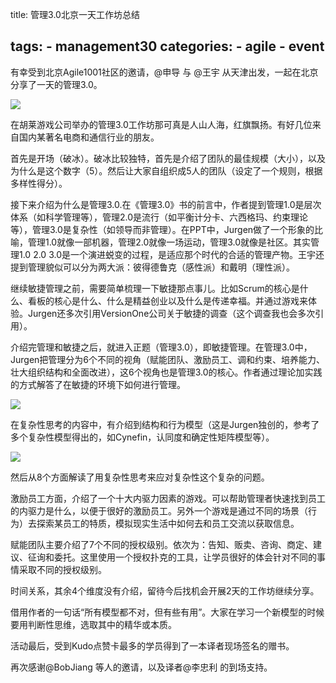 title: 管理3.0北京一天工作坊总结

tags:
    - management30
categories:
    - agile
    - event
---

有幸受到北京Agile1001社区的邀请，@申导 与 @王宇 从天津出发，一起在北京分享了一天的管理3.0。

![](http://bobjiang.com/wp-content/uploads/2014/06/1.jpg)

在胡莱游戏公司举办的管理3.0工作坊那可真是人山人海，红旗飘扬。有好几位来自国内某著名电商和通信行业的朋友。

首先是开场（破冰）。破冰比较独特，首先是介绍了团队的最佳规模（大小），以及为什么是这个数字（5）。然后让大家自组织成5人的团队（设定了一个规则，根据多样性得分）。

<!--more-->

接下来介绍为什么是管理3.0.在《管理3.0》书的前言中，作者提到管理1.0是层次体系（如科学管理等），管理2.0是流行（如平衡计分卡、六西格玛、约束理论等），管理3.0是复杂性（如领导而非管理）。在PPT中，Jurgen做了一个形象的比喻，管理1.0就像一部机器，管理2.0就像一场运动，管理3.0就像是社区。其实管理1.0 2.0 3.0是一个演进蜕变的过程，是适应那个时代的合适的管理产物。王宇还提到管理貌似可以分为两大派：彼得德鲁克（感性派）和戴明（理性派）。

继续敏捷管理之前，需要简单梳理一下敏捷那点事儿。比如Scrum的核心是什么、看板的核心是什么、什么是精益创业以及什么是传递幸福。并通过游戏来体验。Jurgen还多次引用VersionOne公司关于敏捷的调查（这个调查我也会多次引用）。

介绍完管理和敏捷之后，就进入正题（管理3.0），即敏捷管理。在管理3.0中，Jurgen把管理分为6个不同的视角（赋能团队、激励员工、调和约束、培养能力、壮大组织结构和全面改进），这6个视角也是管理3.0的核心。作者通过理论加实践的方式解答了在敏捷的环境下如何进行管理。

![](http://www.jocaonstuff.com/wp-content/uploads/2011/08/management-3.0-1-300x224.png)

在复杂性思考的内容中，有介绍到结构和行为模型（这是Jurgen独创的，参考了多个复杂性模型得出的，如Cynefin，认同度和确定性矩阵模型等）。

![](http://bobjiang.com/wp-content/uploads/2014/06/%E5%A4%8D%E6%9D%82-%E8%A1%8C%E4%B8%BA-%E7%BB%93%E6%9E%84-1024x503.jpg)

然后从8个方面解读了用复杂性思考来应对复杂性这个复杂的问题。

激励员工方面，介绍了一个十大内驱力因素的游戏。可以帮助管理者快速找到员工的内驱力是什么，以便于很好的激励员工。另外一个游戏是通过不同的场景（行为）去探索某员工的特质，模拟现实生活中如何去和员工交流以获取信息。

赋能团队主要介绍了7个不同的授权级别。依次为：告知、贩卖、咨询、商定、建议、征询和委托。这里使用一个授权扑克的工具，让学员很好的体会针对不同的事情采取不同的授权级别。

时间关系，其余4个维度没有介绍，留待今后找机会开展2天的工作坊继续分享。

借用作者的一句话“所有模型都不对，但有些有用”。大家在学习一个新模型的时候要用判断性思维，选取其中的精华或本质。

活动最后，受到Kudo点赞卡最多的学员得到了一本译者现场签名的赠书。

再次感谢@BobJiang 等人的邀请，以及译者@李忠利 的到场支持。